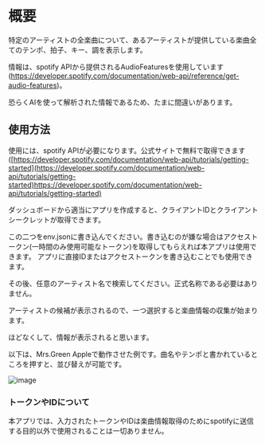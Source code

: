 # 概要
特定のアーティストの全楽曲について、あるアーティストが提供している楽曲全てのテンポ、拍子、キー、調を表示します。

情報は、spotify APIから提供されるAudioFeaturesを使用しています(https://developer.spotify.com/documentation/web-api/reference/get-audio-features)。

恐らくAIを使って解析された情報であるため、たまに間違いがあります。

## 使用方法
使用には、spotify APIが必要になります。公式サイトで無料で取得できます([https://developer.spotify.com/documentation/web-api/tutorials/getting-started](https://developer.spotify.com/documentation/web-api/tutorials/getting-started)https://developer.spotify.com/documentation/web-api/tutorials/getting-started)

ダッシュボードから適当にアプリを作成すると、クライアントIDとクライアントシークレットが取得できます。

この二つをenv.jsonに書き込んでください。書き込むのが嫌な場合はアクセストークン(一時間のみ使用可能なトークン)を取得してもらえれば本アプリは使用できます。
アプリに直接IDまたはアクセストークンを書き込むことでも使用できます。

その後、任意のアーティスト名で検索してください。正式名称である必要はありません。

アーティストの候補が表示されるので、一つ選択すると楽曲情報の収集が始まります。

ほどなくして、情報が表示されると思います。

以下は、Mrs.Green Appleで動作させた例です。曲名やテンポと書かれているところを押すと、並び替えが可能です。

![image](https://github.com/FujikiYudai/-searcher/assets/134066481/3866b188-5922-471f-bffb-1bc2be7a5496)

### トークンやIDについて
本アプリでは、入力されたトークンやIDは楽曲情報取得のためにspotifyに送信する目的以外で使用されることは一切ありません。
